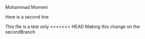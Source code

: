 Mohammad Momeni 

Here is a second line 

This file is a test only
<<<<<<< HEAD
Making this change on the secondBranch


